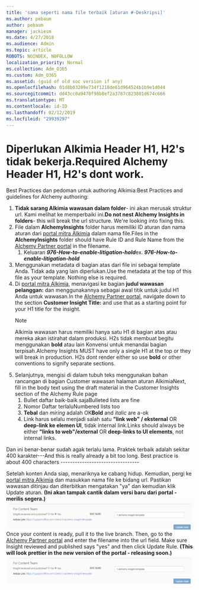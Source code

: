 ```yaml
---
title: 'sama seperti nama file terbaik [aturan #-Deskripsi]'
ms.author: pebaum
author: pebaum
manager: jackiesm
ms.date: 4/27/2018
ms.audience: Admin
ms.topic: article
ROBOTS: NOINDEX, NOFOLLOW
localization_priority: Normal
ms.collection: Adm_O365
ms.custom: Adm_O365
ms.assetid: (guid of old soc version if any)
ms.openlocfilehash: 01d8b03209e734f1218de61d964524b1b9e1d044
ms.sourcegitcommit: dd43cc0a9470f98b8ef2a3787c823801d674c666
ms.translationtype: MT
ms.contentlocale: id-ID
ms.lasthandoff: 02/12/2019
ms.locfileid: "29939297"
---
```

# <a name="required-alchemy-header-h1-h2s-dont-work"></a><span data-ttu-id="bfdba-102">Diperlukan Alkimia Header H1, H2's tidak bekerja.</span><span class="sxs-lookup"><span data-stu-id="bfdba-102">Required Alchemy Header H1, H2's dont work.</span></span>
<span data-ttu-id="bfdba-103">Best Practices dan pedoman untuk authoring Alkimia:</span><span class="sxs-lookup"><span data-stu-id="bfdba-103">Best Practices and guidelines for Alchemy authoring:</span></span>

1. <span data-ttu-id="bfdba-p101">**Tidak sarang Alkimia wawasan dalam folder**- ini akan merusak struktur url. Kami melihat ke memperbaiki ini.</span><span class="sxs-lookup"><span data-stu-id="bfdba-p101">**Do not nest Alchemy Insights in folders**- this will break the url structure. We're looking into fixing this.</span></span>
1. <span data-ttu-id="bfdba-106">File dalam **AlchemyInsights** folder harus memiliki ID aturan dan nama aturan dari [portal mitra Alkimia](https://alchemyportal.azurewebsites.net) dalam nama file.</span><span class="sxs-lookup"><span data-stu-id="bfdba-106">Files in the **AlchemyInsights** folder should have Rule ID and Rule Name from the [Alchemy Partner portal](https://alchemyportal.azurewebsites.net) in the filename.</span></span>
    1. <span data-ttu-id="bfdba-p102">Keluaran ***976-How-to-enable-litigation-hold***</span><span class="sxs-lookup"><span data-stu-id="bfdba-p102">ex. ***976-How-to-enable-litigation-hold***</span></span>
1. <span data-ttu-id="bfdba-p103">Menggunakan metadata di bagian atas dari file ini sebagai template Anda. Tidak ada yang lain diperlukan.</span><span class="sxs-lookup"><span data-stu-id="bfdba-p103">Use the metadata at the top of this file as your template. Nothing else is required.</span></span>
1. <span data-ttu-id="bfdba-111">Di [portal mitra Alkimia](https://alchemyportal.azurewebsites.net), menavigasi ke bagian **judul wawasan pelanggan:** dan menggunakannya sebagai awal titik untuk judul H1 Anda untuk wawasan.</span><span class="sxs-lookup"><span data-stu-id="bfdba-111">In the [Alchemy Partner portal](https://alchemyportal.azurewebsites.net), navigate down to the section **Customer Insight Title:** and use that as a starting point for your H1 title for the insight.</span></span> 
    > [!NOTE]
    > <span data-ttu-id="bfdba-p104">Alkimia wawasan harus memiliki hanya satu H1 di bagian atas atau mereka akan istirahat dalam produksi. H2s tidak membuat begitu menggunakan **bold** atau lain Konvensi untuk menandai bagian terpisah.</span><span class="sxs-lookup"><span data-stu-id="bfdba-p104">Alchemy Insights MUST have only a single H1 at the top or they will break in production. H2s dont render either so use **bold** or other conventions to signify separate sections.</span></span>
1. <span data-ttu-id="bfdba-114">Selanjutnya, mengisi di dalam tubuh teks menggunakan bahan rancangan di bagian Customer wawasan halaman aturan Alkimia</span><span class="sxs-lookup"><span data-stu-id="bfdba-114">Next, fill in the body text using the draft material in the Customer Insights section of the Alchemy Rule page</span></span>
    1. <span data-ttu-id="bfdba-115">Bullet daftar baik-baik saja</span><span class="sxs-lookup"><span data-stu-id="bfdba-115">Bulleted lists are fine</span></span>
    1. <span data-ttu-id="bfdba-116">Nomor Daftar terlalu</span><span class="sxs-lookup"><span data-stu-id="bfdba-116">Numbered lists too</span></span>
    1. <span data-ttu-id="bfdba-117">**Tebal** dan *miring* adalah OK</span><span class="sxs-lookup"><span data-stu-id="bfdba-117">**Bold** and *italic* are a-ok</span></span>
    1. <span data-ttu-id="bfdba-118">Link harus selalu menjadi salah satu **"link web" / eksternal** OR **deep-link ke elemen UI**, tidak internal link.</span><span class="sxs-lookup"><span data-stu-id="bfdba-118">Links should always be either **"links to web"/external** OR **deep-links to UI elements**, not internal links.</span></span>

<span data-ttu-id="bfdba-p105">Dan ini benar-benar sudah agak terlalu lama. Praktek terbaik adalah sekitar 400 karakter---</span><span class="sxs-lookup"><span data-stu-id="bfdba-p105">And this is really already a bit too long. Best practice is about 400 characters ---------------------------------</span></span>

<span data-ttu-id="bfdba-p106">Setelah konten Anda siap, menariknya ke cabang hidup. Kemudian, pergi ke [portal mitra Alkimia](https://alchemyportal.azurewebsites.net) dan masukkan nama file ke bidang url. Pastikan wawasan ditinjau dan diterbitkan mengatakan "ya" dan kemudian klik Update aturan. **(Ini akan tampak cantik dalam versi baru dari portal - merilis segera.)** 
 ![bidang url](media/for-content-team.PNG)</span><span class="sxs-lookup"><span data-stu-id="bfdba-p106">Once your content is ready, pull it to the live branch. Then, go to the [Alchemy Partner portal](https://alchemyportal.azurewebsites.net) and enter the filename into the url field. Make sure Insight reviewed and published says "yes" and then click Update Rule. **(This will look prettier in the new version of the portal - releasing soon.)**
![url field](media/for-content-team.PNG)</span></span>

